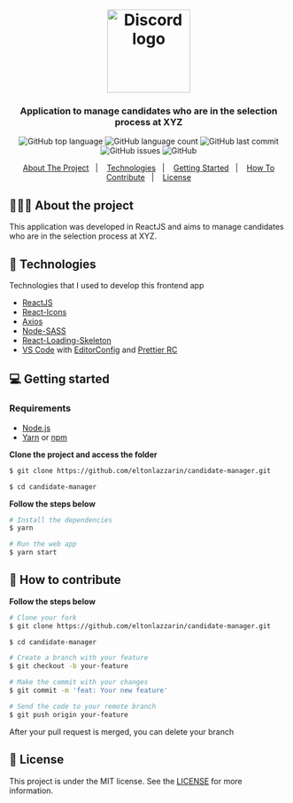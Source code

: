 <h1 align="center">
	<img alt="Discord logo" src="https://github.com/eltonlazzarin/discord-clone/blob/master/screenshots/discord.svg" height="150px" width="150px" />
</h1>

<h3 align="center">
  Application to manage candidates who are in the selection process at XYZ
</h3>

<p align="center"></p>

<p align="center">
  <img alt="GitHub top language" src="https://img.shields.io/github/languages/top/eltonlazzarin/candidate-manager">

  <img alt="GitHub language count" src="https://img.shields.io/github/languages/count/eltonlazzarin/candidate-manager">

  <img alt="GitHub last commit" src="https://img.shields.io/github/last-commit/eltonlazzarin/candidate-manager">

  <img alt="GitHub issues" src="https://img.shields.io/github/issues/eltonlazzarin/candidate-manager">

  <img alt="GitHub" src="https://img.shields.io/github/license/eltonlazzarin/candidate-manager">
</p>

<p align="center">
  <a href="#-about-the-project">About The Project</a>&nbsp;&nbsp;&nbsp;|&nbsp;&nbsp;&nbsp;
  <a href="#-technologies">Technologies</a>&nbsp;&nbsp;&nbsp;|&nbsp;&nbsp;&nbsp;
  <a href="#-getting-started">Getting Started</a>&nbsp;&nbsp;&nbsp;|&nbsp;&nbsp;&nbsp;
  <a href="#-how-to-contribute">How To Contribute</a>&nbsp;&nbsp;&nbsp;|&nbsp;&nbsp;&nbsp;
  <a href="#-license">License</a>
</p>

## 👨🏻‍💻 About the project

<p>This application was developed in ReactJS and aims to manage candidates who are in the selection process at XYZ.</p>

## 🚀 Technologies

Technologies that I used to develop this frontend app

- [ReactJS](https://nodejs.org/en)
- [React-Icons](https://github.com/wwayne/react-tooltip)
- [Axios](https://github.com/axios/axios)
- [Node-SASS](https://github.com/sass/node-sass)
- [React-Loading-Skeleton](https://github.com/dvtng/react-loading-skeleton)
- [VS Code](https://code.visualstudio.com) with [EditorConfig](https://marketplace.visualstudio.com/items?itemName=EditorConfig.EditorConfig) and [Prettier RC](https://github.com/prettier/prettier)

## 💻 Getting started

### Requirements

- [Node.js](https://nodejs.org/en/)
- [Yarn](https://classic.yarnpkg.com/) or [npm](https://www.npmjs.com/)

**Clone the project and access the folder**

```bash
$ git clone https://github.com/eltonlazzarin/candidate-manager.git

$ cd candidate-manager
```

**Follow the steps below**

```bash
# Install the dependencies
$ yarn

# Run the web app
$ yarn start
```

## 🤔 How to contribute

**Follow the steps below**

```bash
# Clone your fork
$ git clone https://github.com/eltonlazzarin/candidate-manager.git

$ cd candidate-manager

# Create a branch with your feature
$ git checkout -b your-feature

# Make the commit with your changes
$ git commit -m 'feat: Your new feature'

# Send the code to your remote branch
$ git push origin your-feature
```

After your pull request is merged, you can delete your branch

## 📝 License

This project is under the MIT license. See the [LICENSE](https://github.com/eltonlazzarin/candidate-manager/blob/master/LICENSE) for more information.
